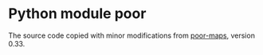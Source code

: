 # Python module poor

The source code copied with minor modifications from [poor-maps](https://github.com/otsaloma/poor-maps),
version 0.33.

